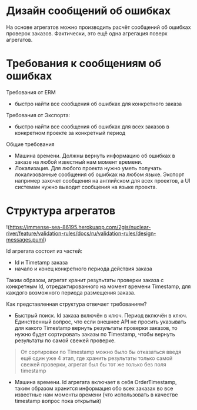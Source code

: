 ﻿# Дизайн сообщений об ошибках

На основе агрегатов можно производить расчёт сообщений об ошибках проверок заказов.
Фактически, это ещё одна агрегация поверх агрегатов.  

# Требования к сообщениям об ошибках

Требования от ERM
- быстро найти все сообщения об ошибках для конкретного заказа

Требования от Экспорта:
- быстро найти все сообщения об ошибках для всех заказов в конкретном проекте за конкретный период 

Общие требования
- Машина времени. Должны вернуть информацию об ошибках в заказе на любой известный нам момент времени.    
- Локализация. Для любого проекта нужно уметь получать локализованные сообщения об ошибках на любом языке. Экспорт например захочет сообщения на английском для всех проектов, а UI системам нужно выводит сообщения на языке проекта. 

# Структура агрегатов

!(https://immense-sea-86195.herokuapp.com/2gis/nuclear-river/feature/validation-rules/docs/ru/validation-rules/design-messages.puml)

Id агрегата состоит из частей:
- Id и Timetamp заказа
- начало и конец конкретного периода действия заказа   

Таким образом, агрегат хранит результаты проверки заказа с конкретным Id, отредактированного на момент времени Timestamp, для каждого возможного периода размещения заказа.

Как представленная структура отвечает требованиям?

- Быстрый поиск. Id заказа включён в ключ. Период включён в ключ. Единственный вопрос, что если внешнее API не просить указывать для какого Timestamp вернуть результаты проверки заказов, то нужно будет сортировать заказы по Timestamp, чтобы вернуть результаты по самой свежей проверке.      
> От сортировки по Timestamp можно было бы отказаться введя ещё один уже 4 этап, где хранить результаты только самой свежей проверки, агрегат был бы тот же только без поля timestamp  

- Машина времени. Id агрегата включает в себя OrderTimestamp, таким образом хранится информация обо всех заказах во все известные нам моменты времени 
(что использовать в качестве timestamp вопрос пока открытый)
